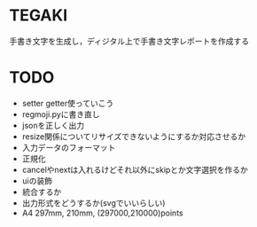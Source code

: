 # TEGAKI
手書き文字を生成し，ディジタル上で手書き文字レポートを作成する
# TODO
- setter getter使っていこう
- regmoji.pyに書き直し
- jsonを正しく出力
- resize関係についてリサイズできないようにするか対応させるか
- 入力データのフォーマット
- 正規化
- cancelやnextは入れるけどそれ以外にskipとか文字選択を作るか
- uiの装飾
- 統合するか
- 出力形式をどうするか(svgでいいらしい)
- A4 297mm, 210mm, (297000,210000)points

